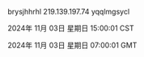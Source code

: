 brysjhhrhl 219.139.197.74 yqqlmgsycl

2024年 11月 03日 星期日 15:00:01 CST

2024年 11月 03日 星期日 07:00:01 GMT

